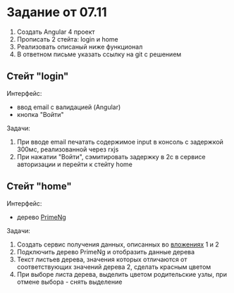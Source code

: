 # Задание от 07.11

1. Создать Angular 4 проект
1. Прописать 2 стейта: login и home
1. Реализовать описаный ниже функционал
1. В ответном письме указать ссылку на git с решением

## Стейт "login"

Интерфейс:

- ввод email с валидацией (Angular)
- кнопка "Войти"

Задачи:

1. При вводе email печатать содержимое input в консоль с задержкой 300мс, реализованной через rxjs
1. При нажатии "Войти", сэмитировать задержку в 2с в сервисе авторизации и перейти к стейту home

## Стейт "home"

Интерфейс:

- дерево [PrimeNg](https://www.primefaces.org/primeng/#/tree)

Задачи:

1. Создать сервис получения данных, описанных во [вложениях](attachment) 1 и 2 
1. Подключить дерево PrimeNg и отобразить данные дерева 
1. Текст листьев дерева, значения которых отличаются от соответствующих значений дерева 2, сделать красным цветом
1. При выборе листа дерева, выделить цветом родительские узлы, при отмене выбора - снять выделение
